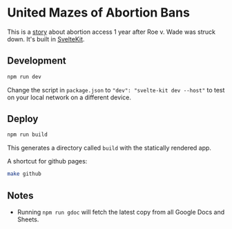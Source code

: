 # United Mazes of Abortion Bans

This is a [story](https://unitedstatesofabortionbans.com/) about abortion access 1 year after Roe v. Wade was struck down. It's built in [SvelteKit](https://kit.svelte.dev/).


## Development

```bash
npm run dev
```

Change the script in `package.json` to `"dev": "svelte-kit dev --host"` to test on your local network on a different device.

## Deploy

```bash
npm run build
```

This generates a directory called `build` with the statically rendered app.

A shortcut for github pages:

```bash
make github
```

## Notes
- Running `npm run gdoc` will fetch the latest copy from all Google Docs and Sheets.
